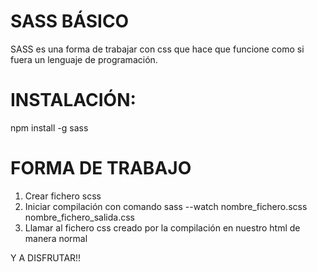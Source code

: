 # SASS BÁSICO

SASS es una forma de trabajar con css que hace que funcione como si fuera un lenguaje de programación.

# INSTALACIÓN:

npm install -g sass

# FORMA DE TRABAJO

1. Crear fichero scss
2. Iniciar compilación con comando sass --watch nombre_fichero.scss nombre_fichero_salida.css
3. Llamar al fichero css creado por la compilación en nuestro html de manera normal 

<link rel="stylesheet" type="text/css" href="nombre_fichero_salida.css" />

Y A DISFRUTAR!!